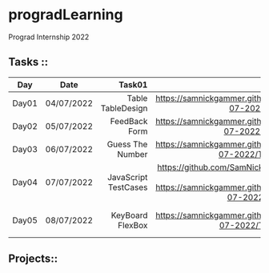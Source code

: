 # progradLearning
Prograd Internship 2022


## Tasks :: 
| Day   |      Date      |  Task01 | Task01 Link | Task02 | Task02 Link | Task03 | Task03 Link |
|-------|:-------------:|------:|:---------:|:---------:|:---------:|:---------:|:---------:|
| Day01 |  04/07/2022  | Table TableDesign | https://samnickgammer.github.io/progradLearning/Tasks/Day01_04-07-2022/Task1_TableDesign/  | Table Image | https://samnickgammer.github.io/progradLearning/Tasks/Day01_04-07-2022/Task2_Image2_Table/ |
| Day02 |    05/07/2022   |   FeedBack Form | https://samnickgammer.github.io/progradLearning/Tasks/Day02_05-07-2022/Task1_FeedBackForm/  | Portfolio | https://samnickgammer.github.io/progradLearning/Tasks/Day02_05-07-2022/Task2_Portfolio/ |
|Day03| 06/07/2022 | Guess The Number | https://samnickgammer.github.io/progradLearning/Tasks/Day03_06-07-2022/Task1_GuessTheNumber/ | Roll Dice | https://samnickgammer.github.io/progradLearning/Tasks/Day03_06-07-2022/Task2_DiceRoll/ |
| Day04 | 07/07/2022 | JavaScript TestCases | https://github.com/SamNickGammer/lab-javascript-functions-and-arrays  https://samnickgammer.github.io/progradLearning/Tasks/Day04_07-07-2022/Task1_SpecsRunner/ |
| Day05 | 08/07/2022 | KeyBoard FlexBox | https://samnickgammer.github.io/progradLearning/Tasks/Day05_08-07-2022/Task1_KeyboardFlexBox/ | Calculator Grid | https://samnickgammer.github.io/progradLearning/Tasks/Day05_08-07-2022/Task2_CalculatorGrid/ | Superwars Stage 1 CSS | https://samnickgammer.github.io/progradLearning/Tasks/Day05_08-07-2022/Task3_SuperwarsCSS_Stage1/ |



## Projects::
<!--
| Tables   |      Are      |  Cool |
|----------|:-------------:|------:|
| First Project|  left-aligned | $1600 |
| col 2 is |    centered   |   $12 |
| col 3 is | right-aligned |    $1 |
-->
